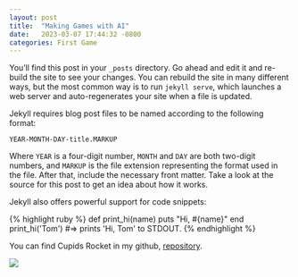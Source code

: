 ```yaml
---
layout: post
title:  "Making Games with AI"
date:   2023-03-07 17:44:32 -0800
categories: First Game
---
```

You’ll find this post in your `_posts` directory. Go ahead and edit it and re-build the site to see your changes. You can rebuild the site in many different ways, but the most common way is to run `jekyll serve`, which launches a web server and auto-regenerates your site when a file is updated.

Jekyll requires blog post files to be named according to the following format:

`YEAR-MONTH-DAY-title.MARKUP`

Where `YEAR` is a four-digit number, `MONTH` and `DAY` are both two-digit numbers, and `MARKUP` is the file extension representing the format used in the file. After that, include the necessary front matter. Take a look at the source for this post to get an idea about how it works.

Jekyll also offers powerful support for code snippets:

{% highlight ruby %}
def print_hi(name)
  puts "Hi, #{name}"
end
print_hi('Tom')
#=> prints 'Hi, Tom' to STDOUT. 
{% endhighlight %}


You can find Cupids Rocket in my github, [repository][Cupid-Repo].


<img src = "https://elijahtab.github.io/assets/images/bounds.png">



[Cupid-Repo]: https://github.com/Elijahtab/Cupids-Rocket


